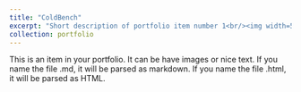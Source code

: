 ```yaml
---
title: "ColdBench"
excerpt: "Short description of portfolio item number 1<br/><img width=500 src='/images/coldbench.png'>"
collection: portfolio
---
```


This is an item in your portfolio. It can be have images or nice text. If you name the file .md, it will be parsed as markdown. If you name the file .html, it will be parsed as HTML. 
